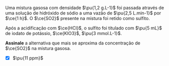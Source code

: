 Uma mistura gasosa com densidade $\pu{1,2 g.L-1}$ foi passada através de uma solução de hidróxido de sódio a uma vazão de $\pu{2,5 L.min-1}$ por $\ce{1 h}$. O $\ce{SO2}$ presente na mistura foi retido como sulfito.

Após a acidificação com $\ce{HCl}$, o sulfito foi titulado com $\pu{5 mL}$ de iodato de potássio, $\ce{KIO3}$, $\pu{3 mmol.L-1}$.

**Assinale** a alternativa que mais se aproxima da concentração de $\ce{SO2}$ na mistura gasosa.

- [x] $\pu{11 ppm}$

